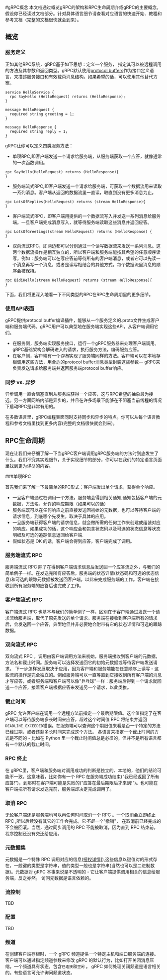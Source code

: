 #gRPC概念
本文档通过概览gRPC的架构和RPC生命周期介绍gRPC的主要概念。假设你已经读过文档部分。针对具体语言细节请查看对应语言的快速开始、教程和参考文档（完整的文档很快就会到来）。
## 概览

### 服务定义
正如其他RPC系统，gRPC基于如下思想：定义一个服务， 指定其可以被远程调用的方法及其参数和返回类型。gRPC默认使用[protocol buffers](https://developers.google.com/protocol-buffers/)作为接口定义语言，来描述服务接口和有效载荷消息结构。如果希望的话，可以使用其他替代方案。
```
service HelloService {
  rpc SayHello (HelloRequest) returns (HelloResponse);
}

message HelloRequest {
  required string greeting = 1;
}

message HelloResponse {
  required string reply = 1;
}
```

gRPC让你可以定义四类服务方法：

- 单项RPC,即客户端发送一个请求给服务端，从服务端获取一个应答，就像通常的一次函数调用。

```
rpc SayHello(HelloRequest) returns (HelloResponse){
}
```

- 服务端流式RPC,即客户端发送一个请求给服务端，可获取一个数据流用来读取一系列消息。客户端从返回的数据流里一直读，取直到没有更多消息为止。

```
rpc LotsOfReplies(HelloRequest) returns (stream HelloResponse){
}
```

- 客户端流式RPC，即客户端用提供的一个数据流写入并发送一系列消息给服务端。一旦客户端完成消息写入，就等待服务端读取这些消息并返回应答。

```
rpc LotsOfGreetings(stream HelloRequest) returns (HelloResponse) {
}
```

- 双向流式RPC，即两边都可以分别通过一个读写数据流来发送一系列消息。这两个数据流操作是相互独立的，所以客户端和服务端能按其希望的任意顺序读写，例如：服务端可以在写应答前等待所有的客户端消息，或者它可以先读一个消息再写一个消息，或者是读写相结合的其他方式。每个数据流里消息的顺序会被保持。


```
rpc BidiHello(stream HelloRequest) returns (stream HelloResponse){
}
```
下面，我们将更深入地看一下不同类型的RPC在RPC生命周期里的更多细节。

### 使用API表面

gRPC提供protocol buffer编译插件，能够从一个服务定义的.proto文件生成客户端和服务端代码。gRPC用户可以典型地在服务端实现这些API，从客户端调用它们。

- 在服务侧，服务端实现服务接口，运行一个gRPC服务器来处理客户端调用。gRPC基础架构会解码进入的请求，执行服务方法，编码服务应答。
- 在客户侧，客户端有一个*存根*实现了服务端同样的方法。客户端可以在本地存根调用这些方法，用合适的protocol buffer消息类型封装这些参数— gRPC来负责发送请求给服务端并返回服务端protocol buffer响应。
### 同步 vs. 异步
异步调用一直会阻塞直到从服务端获得一个应答，这与RPC希望的抽象最为接近。另一方面网络内部是异步的，并且在许多场景下能够在不阻塞当前线程的情况下启动RPC是非常有用的。

在多数语言里，gRPC编程表面同时支持同步和异步的特点。你可以从每个语言教程和参考文档里找到更多内容(完整的文档很快就会到来)。

## RPC生命周期
现在让我们来仔细了解一下当gRPC客户端调用gRPC服务端的方法时到底发生了什么。我们不究其实现细节，关于实现细节的部分，你可以在我们的特定语言页面里找到更为详尽的内容。

###单项RPC

首先我们来了解一下最简单的RPC形式：客户端发出单个请求，获得单个响应。


- 一旦客户端通过桩调用一个方法，服务端会得到相关通知,通知包括客户端的元数据，方法名，允许的响应期限（如果可以的话）
- 服务端既可以在任何响应之前直接发送回初始的元数据，也可以等待客户端的请求信息，到底哪个先发生，取决于具体的应用。
- 一旦服务端获得客户端的请求信息，就会做所需的任何工作来创建或组装对应的响应。如果成功的话，这个响应会和包含状态码以及可选的状态信息等状态明细及可选的追踪信息返回给客户端.
- 假如状态是 OK 的话，客户端会得到应答，客户端完成了调用。


### 服务端流式 RPC
服务端流式 RPC 除了在得到客户端请求信息后发送回一个应答流之外，与我们的简单例子一样。在发送完所有应答后，服务端的状态详情(状态码和可选的状态信息)和可选的跟踪元数据被发送回客户端，以此来完成服务端的工作。客户端在接收到所有服务端的应答后也完成了工作。

### 客户端流式 RPC
客户端流式 RPC 也基本与我们的简单例子一样，区别在于客户端通过发送一个请求流给服务端，取代了原先发送的单个请求。服务端在接收到客户端所有的请求后，会发送回一个应答，典型地但并非必要地会附带有它的状态详情和可选的跟踪数据。


### 双向流式 RPC
双向流式 RPC ，调用由客户端调用方法来初始，服务端接收到客户端的元数据，方法名和截止时间。服务端可以选择发送回它的初始元数据或等待客户端发送请求。
下一步怎样发展取决于应用，因为客户端和服务端能在任意顺序上读写 - 这些流的操作是完全独立的。例如服务端可以一直等直到它接收到所有客户端的消息才写应答，或者服务端和客户端可以像"乒乓球"一样：服务端后得到一个请求就回送一个应答，接着客户端根据应答来发送另一个请求，以此类推。

### 截止时间
gRPC 允许客户端在调用一个远程方法前指定一个最后期限值。这个值指定了在客户端可以等待服务端多长时间来应答，超过这个时间值 RPC 将结束并返回`DEADLINE_EXCEEDED`错误。在服务端可以查询这个期限值来看是否一个特定的方法已经过期，或者还剩多长时间来完成这个方法。
各语言来指定一个截止时间的方式是不同的 - 比如在 Python 里一个截止时间值总是必须的，但并不是所有语言都有一个默认的截止时间。


### RPC 终止
在 gRPC里，客户端和服务端对调用成功的判断是独立的、本地的，他们的结论可能不一致。这意味着，比如你有一个 RPC 在服务端成功结束("我已经返回了所有应答!")，到那时在客户端可能是失败的("应答在最后期限后才来到!")。也可能在客户端把所有请求发送完前，服务端却决定完成调用了。

### 取消 RPC
无论客户端还是服务端均可以再任何时间取消一个 RPC 。一个取消会立即终止 RPC ,所以后续没有其它的工作会完成。它*不是*一个"撤销"， 在取消前已经完成的不会被回滚。当然，通过同步调用的 RPC     不能被取消，因为直到 RPC 结束前，程序控制还没有交还给应用。


### 元数据集
元数据是一个特殊 RPC 调用对应的信息([授权详情](/docs/guides/auth.html)]),这些信息以键值对的形式存在，一般键的类型是字符串，值的类型一般也是字符串(当然也可以是二进制数据)。元数据对 gRPC 本事来说是不透明的 - 它让客户端提供调用相关的信息给服务端，反之亦然。
访问元数据是语言依赖的。


### 流控制

TBD

### 配置

TBD

### 频道
在创建客户端存根时，一个 gRPC 频道提供一个特定主机和端口服务端的连接。客户端可以通过指定频道参数来修改 gRPC 的默认行为，比如打开关闭消息压缩。一个频道具有状态，包含`已连接`和`空闲` 。
gRPC 如何处理关闭频道是语言相关的。有些语言可允许询问频道状态。


